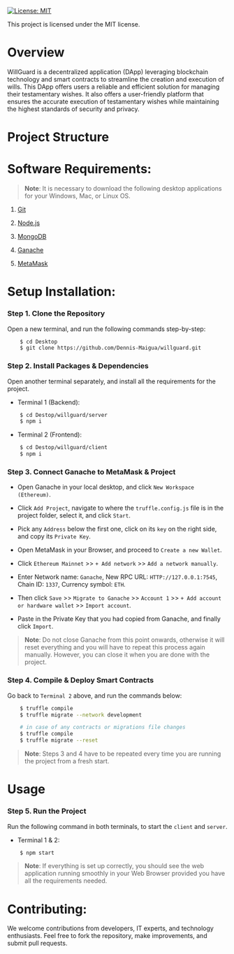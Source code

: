 [![License: MIT](https://img.shields.io/badge/License-MIT-yellow.svg)](https://opensource.org/licenses/MIT)

This project is licensed under the MIT license.

# Overview

WillGuard is a decentralized application (DApp) leveraging blockchain technology and smart contracts to streamline the creation and execution of wills.
This DApp offers users a reliable and efficient solution for managing their testamentary wishes.
It also offers a user-friendly platform that ensures the accurate execution of testamentary wishes while maintaining the highest standards of security and privacy.

# Project Structure

# Software Requirements:

>**Note**: It is necessary to download the following desktop applications for your Windows, Mac, or Linux OS.

1. [Git](https://git-scm.com/downloads)

2. [Node.js](https://nodejs.org/en/download/package-manager)

3. [MongoDB](https://www.mongodb.com/try/download/community)

4. [Ganache](https://archive.trufflesuite.com/ganache/)

6. [MetaMask](https://MetaMask.io/download/)

# Setup Installation:

### Step 1. Clone the Repository

Open a new terminal, and run the following commands step-by-step:

```bash
    $ cd Desktop
    $ git clone https://github.com/Dennis-Maigua/willguard.git
```

### Step 2. Install Packages & Dependencies

Open another terminal separately, and install all the requirements for the project.

- Terminal 1 (Backend):

```bash
    $ cd Destop/willguard/server
    $ npm i
```

- Terminal 2 (Frontend):

```bash
    $ cd Destop/willguard/client
    $ npm i
```

### Step 3. Connect Ganache to MetaMask & Project

- Open Ganache in your local desktop, and click `New Workspace (Ethereum)`.

- Click `Add Project`, navigate to where the `truffle.config.js` file is in the project folder, select it, and click `Start`.

- Pick any `Address` below the first one, click on its `key` on the right side, and copy its `Private Key`.

- Open MetaMask in your Browser, and proceed to `Create a new Wallet`.

- Click `Ethereum Mainnet` >> `+ Add network` >> `Add a network manually`.

- Enter Network name: `Ganache`, New RPC URL: `HTTP://127.0.0.1:7545`, Chain ID: `1337`, Currency symbol: `ETH`.

- Then click `Save` >> `Migrate to Ganache` >> `Account 1` >> `+ Add account or hardware wallet` >> `Import account`.

- Paste in the Private Key that you had copied from Ganache, and finally click `Import`.

>**Note**: Do not close Ganache from this point onwards, otherwise it will reset everything and you will have to repeat this process again manually. However, you can close it when you are done with the project.

### Step 4. Compile & Deploy Smart Contracts

Go back to `Terminal 2` above, and run the commands below:

```bash
    $ truffle compile
    $ truffle migrate --network development

    # in case of any contracts or migrations file changes
    $ truffle compile
    $ truffle migrate --reset
```

>**Note**: Steps 3 and 4 have to be repeated every time you are running the project from a fresh start.

# Usage

### Step 5. Run the Project

Run the following command in both terminals, to start the `client` and `server`.

- Terminal 1 & 2:

```bash
    $ npm start
```

>**Note**: If everything is set up correctly, you should see the web application running smoothly in your Web Browser provided you have all the requirements needed.
   
# Contributing:

We welcome contributions from developers, IT experts, and technology enthusiasts. Feel free to fork the repository, make improvements, and submit pull requests.
